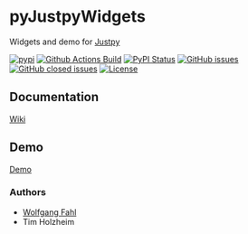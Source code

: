 # pyJustpyWidgets
Widgets and demo for [Justpy](https://justpy.io/)

[![pypi](https://img.shields.io/pypi/pyversions/pyJustpyWidgets)](https://pypi.org/project/pyJustpyWidgets/)
[![Github Actions Build](https://github.com/WolfgangFahl/pyJustpyWidgets/workflows/Build/badge.svg?branch=main)](https://github.com/WolfgangFahl/pyJustpyWidgets/actions?query=workflow%3ABuild+branch%3Amain)
[![PyPI Status](https://img.shields.io/pypi/v/pyJustpyWidgets.svg)](https://pypi.python.org/pypi/pyJustpyWidgets/)
[![GitHub issues](https://img.shields.io/github/issues/WolfgangFahl/pyJustpyWidgets.svg)](https://github.com/WolfgangFahl/pyJustpyWidgets/issues)
[![GitHub closed issues](https://img.shields.io/github/issues-closed/WolfgangFahl/pyJustpyWidgets.svg)](https://github.com/WolfgangFahl/pyJustpyWidgets/issues/?q=is%3Aissue+is%3Aclosed)
[![License](https://img.shields.io/github/license/WolfgangFahl/pyJustpyWidgets.svg)](https://www.apache.org/licenses/LICENSE-2.0)

## Documentation
[Wiki](http://wiki.bitplan.com/index.php/pyJustpyWidgets)

## Demo
[Demo](http://jpdemo.bitplan.com)

### Authors
* [Wolfgang Fahl](http://www.bitplan.com/Wolfgang_Fahl)
* Tim Holzheim

